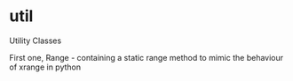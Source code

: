 util
====

Utility Classes

First one, Range - containing a static range method to mimic the behaviour of xrange in python
